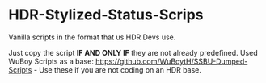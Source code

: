 # HDR-Stylized-Status-Scrips
Vanilla scripts in the format that us HDR Devs use. 

Just copy the script **IF AND ONLY IF** they are not already predefined.
Used WuBoy Scripts as a base: https://github.com/WuBoytH/SSBU-Dumped-Scripts - Use these if you are not coding on an HDR base.
